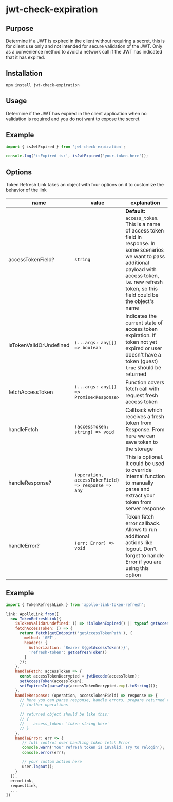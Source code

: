 # jwt-check-expiration

## Purpose

Determine if a JWT is expired in the client without requiring a secret, this is for client use only and not intended for secure validation of the JWT. Only as a convenience method to avoid a network call if the JWT has indicated that it has expired.

## Installation

`npm install jwt-check-expiration`

## Usage

Determine if the JWT has expired in the client application when no validation is required and you do not want to expose the secret.

## Example

```js
import { isJwtExpired } from 'jwt-check-expiration';

console.log('isExpired is:', isJwtExpired('your-token-here'));
```

## Options

Token Refresh Link takes an object with four options on it to customize the behavior of the link

|name|value|explanation|
|---|---|---|
|accessTokenField?|`string`|**Default:** `access_token`. This is a name of access token field in response. In some scenarios we want to pass additional payload with access token, i.e. new refresh token, so this field could be the object's name|
|isTokenValidOrUndefined|`(...args: any[]) => boolean`|Indicates the current state of access token expiration. If token not yet expired or user doesn't have a token (guest) `true` should be returned|
|fetchAccessToken|`(...args: any[]) => Promise<Response>`|Function covers fetch call with request fresh access token|
|handleFetch|`(accessToken: string) => void`|Callback which receives a fresh token from Response. From here we can save token to the storage|
|handleResponse?|`(operation, accessTokenField) => response => any`|This is optional. It could be used to override internal function to manually parse and extract your token from server response|
|handleError?|`(err: Error) => void`|Token fetch error callback. Allows to run additional actions like logout. Don't forget to handle Error if you are using this option|

## Example

```js
import { TokenRefreshLink } from 'apollo-link-token-refresh';

link: ApolloLink.from([
  new TokenRefreshLink({
    isTokenValidOrUndefined: () => !isTokenExpired() || typeof getAccessToken() !== 'string',
    fetchAccessToken: () => {
      return fetch(getEndpoint('getAccessTokenPath'), {
        method: 'GET',
        headers: {
          Authorization: `Bearer ${getAccessToken()}`,
          'refresh-token': getRefreshToken()
        }
      });
    },
    handleFetch: accessToken => {
      const accessTokenDecrypted = jwtDecode(accessToken);
      setAccessToken(accessToken);
      setExpiresIn(parseExp(accessTokenDecrypted.exp).toString());
    },
    handleResponse: (operation, accessTokenField) => response => {
      // here you can parse response, handle errors, prepare returned token to
      // further operations

      // returned object should be like this:
      // {
      //    access_token: 'token string here'
      // }
    },
    handleError: err => {
       // full control over handling token fetch Error
       console.warn('Your refresh token is invalid. Try to relogin');
       console.error(err);

       // your custom action here
       user.logout();
    }
  }),
  errorLink,
  requestLink,
  ...
])
```